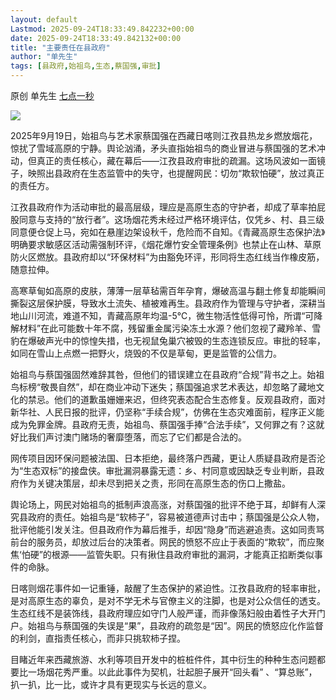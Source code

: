 ```yaml
---
layout: default
Lastmod: 2025-09-24T18:33:49.842232+00:00
date: 2025-09-24T18:33:49.842132+00:00
title: "主要责任在县政府"
author: "单先生"
tags: [县政府,始祖鸟,生态,蔡国强,审批]
---
```


原创 单先生 [七点一秒](javascript:void(0);)

![](https://images.weserv.nl/?url=https%3A//mmbiz.qpic.cn/mmbiz_gif/vFDtlGdiaP31Hw5mS5WSgIeCeqicAcfG1KtiaqL6lhicQyHWMc0OvDyG72EeqiaOHRnZvrF9JzhgjQdP67P3d298Y3A/640%3Fwx_fmt%3Dgif)

2025年9月19日，始祖鸟与艺术家蔡国强在西藏日喀则江孜县热龙乡燃放烟花，惊扰了雪域高原的宁静。舆论汹涌，矛头直指始祖鸟的商业冒进与蔡国强的艺术冲动，但真正的责任核心，藏在幕后——江孜县政府审批的疏漏。这场风波如一面镜子，映照出县政府在生态监管中的失守，也提醒网民：切勿“欺软怕硬”，放过真正的责任方。

江孜县政府作为活动审批的最高层级，理应是高原生态的守护者，却成了草率拍屁股同意与支持的“放行者”。这场烟花秀未经过严格环境评估，仅凭乡、村、县三级同意便仓促上马，宛如在悬崖边架设秋千，危险而不自知。《青藏高原生态保护法》明确要求敏感区活动需强制环评，《烟花爆竹安全管理条例》也禁止在山林、草原防火区燃放。县政府却以“环保材料”为由豁免环评，形同将生态红线当作橡皮筋，随意拉伸。  

高寒草甸如高原的皮肤，薄薄一层草毡需百年孕育，爆破高温与翻土修复却能瞬间撕裂这层保护膜，导致水土流失、植被难再生。县政府作为管理与守护者，深耕当地山川河流，难道不知，青藏高原年均温-5℃，微生物活性低得可怜，所谓“可降解材料”在此可能数十年不腐，残留重金属污染冻土水源？他们忽视了藏羚羊、雪豹在爆破声光中的惊惶失措，也无视鼠兔巢穴被毁的生态连锁反应。审批的轻率，如同在雪山上点燃一把野火，烧毁的不仅是草甸，更是监管的公信力。

始祖鸟与蔡国强固然难辞其咎，但他们的错误建立在县政府“合规”背书之上。始祖鸟标榜“敬畏自然”，却在商业冲动下迷失；蔡国强追求艺术表达，却忽略了藏地文化的禁忌。他们的道歉虽姗姗来迟，但终究表态配合生态修复。反观县政府，面对新华社、人民日报的批评，仍坚称“手续合规”，仿佛在生态灾难面前，程序正义能成为免罪金牌。县政府无责，始祖鸟、蔡国强手捧“合法手续”，又何罪之有？这就好比我们声讨澳门赌场的奢靡堕落，而忘了它们都是合法的。

网传项目因环保问题被法国、日本拒绝，最终落户西藏，更让人质疑县政府是否沦为“生态双标”的接盘侠。审批漏洞暴露无遗：乡、村同意或因缺乏专业判断，县政府作为关键决策层，却未尽到把关之责，形同在高原生态的伤口上撒盐。

舆论场上，网民对始祖鸟的抵制声浪高涨，对蔡国强的批评不绝于耳，却鲜有人深究县政府的责任。始祖鸟是“软柿子”，容易被道德声讨击中；蔡国强是公众人物，批评他能引发关注。但县政府作为幕后推手，却因“隐身”而逃避追责。这如同责骂前台的服务员，却放过后台的决策者。网民的愤怒不应止于表面的“欺软”，而应聚焦‘怕硬”的根源——监管失职。只有揪住县政府审批的漏洞，才能真正掐断类似事件的命脉。

日喀则烟花事件如一记重锤，敲醒了生态保护的紧迫性。江孜县政府的轻率审批，是对高原生态的辜负，是对不学无术与官僚主义的注脚，也是对公众信任的透支。生态红线不是装饰线，县政府理应如守门人般严谨，而非像荡妇般由着性子大开门户。始祖鸟与蔡国强的失误是“果”，县政府的疏忽是“因”。网民的愤怒应化作监督的利剑，直指责任核心，而非只挑软柿子捏。 

目睹近年来西藏旅游、水利等项目开发中的桩桩件件，其中衍生的种种生态问题都要比一场烟花秀严重。以此此事件为契机，壮起胆子展开“回头看” 、“算总账”，扒一扒，比一比，或许才具有更现实与长远的意义。

